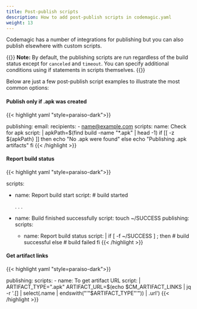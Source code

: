 ```yaml
---
title: Post-publish scripts
description: How to add post-publish scripts in codemagic.yaml
weight: 13
---
```


Codemagic has a number of integrations for publishing but you can also publish elsewhere with custom scripts.

{{<notebox>}}
**Note:** By default, the publishing scripts are run regardless of the build status except for ``canceled`` and ``timeout``. You can specify additional conditions using if statements in scripts themselves.
{{</notebox>}}

Below are just a few post-publish script examples to illustrate the most common options:

#### Publish only if .apk was created

{{< highlight yaml "style=paraiso-dark">}}

publishing:
  email:
    recipients:
      - name@example.com
  scripts:
    name: Check for apk
    script: | 
      apkPath=$(find build -name "*.apk" | head -1)
      if [[ -z ${apkPath} ]]
      then
        echo "No .apk were found"
      else
        echo "Publishing .apk artifacts"
      fi
{{< /highlight >}}


#### Report build status

{{< highlight yaml "style=paraiso-dark">}}

scripts:
  - name: Report build start
    script: # build started
    
    . . .
  
  - name: Build finished successfully
    script: touch ~/SUCCESS
publishing:
  scripts:
    - name: Report build status
      script: | 
        if [  -f ~/SUCCESS ] ; then
           # build successful
        else
           # build failed
        fi
  {{< /highlight >}}
  
  
#### Get artifact links
  
  {{< highlight yaml "style=paraiso-dark">}}

  publishing:
    scripts:
      - name: To get artifact URL
        script: | 
          ARTIFACT_TYPE=".apk" 
          ARTIFACT_URL=$(echo $CM_ARTIFACT_LINKS | jq -r '.[] | select(.name | endswith("'"$ARTIFACT_TYPE"'")) | .url')
{{< /highlight >}}        
 
